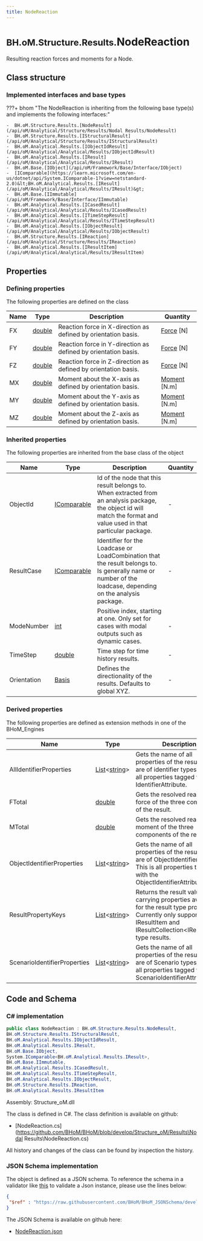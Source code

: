 ```yaml
---
title: NodeReaction
---
```


# <small>BH.oM.Structure.Results.</small>**NodeReaction**

Resulting reaction forces and moments for a Node.

## Class structure

### Implemented interfaces and base types

???+ bhom "The NodeReaction is inheriting from the following base type(s) and implements the following interfaces:"

    -  BH.oM.Structure.Results.[NodeResult](/api/oM/Analytical/Structure/Results/Nodal Results/NodeResult)
    -  BH.oM.Structure.Results.[IStructuralResult](/api/oM/Analytical/Structure/Results/IStructuralResult)
    -  BH.oM.Analytical.Results.[IObjectIdResult](/api/oM/Analytical/Analytical/Results/IObjectIdResult)
    -  BH.oM.Analytical.Results.[IResult](/api/oM/Analytical/Analytical/Results/IResult)
    -  BH.oM.Base.[IObject](/api/oM/Framework/Base/Interface/IObject)
    -  [IComparable](https://learn.microsoft.com/en-us/dotnet/api/System.IComparable-1?view=netstandard-2.0)&lt;BH.oM.Analytical.Results.[IResult](/api/oM/Analytical/Analytical/Results/IResult)&gt;
    -  BH.oM.Base.[IImmutable](/api/oM/Framework/Base/Interface/IImmutable)
    -  BH.oM.Analytical.Results.[ICasedResult](/api/oM/Analytical/Analytical/Results/ICasedResult)
    -  BH.oM.Analytical.Results.[ITimeStepResult](/api/oM/Analytical/Analytical/Results/ITimeStepResult)
    -  BH.oM.Analytical.Results.[IObjectResult](/api/oM/Analytical/Analytical/Results/IObjectResult)
    -  BH.oM.Structure.Results.[IReaction](/api/oM/Analytical/Structure/Results/IReaction)
    -  BH.oM.Analytical.Results.[IResultItem](/api/oM/Analytical/Analytical/Results/IResultItem)


## Properties



### Defining properties

The following properties are defined on the class

| Name             | Type             | Description      | Quantity         |
|------------------|------------------|------------------|------------------|
| FX | [double](https://learn.microsoft.com/en-us/dotnet/api/System.Double?view=netstandard-2.0) | Reaction force in X-direction as defined by orientation basis. | [Force](/api/oM/Dimensional/Quantities/Attributes/Force) [N] |
| FY | [double](https://learn.microsoft.com/en-us/dotnet/api/System.Double?view=netstandard-2.0) | Reaction force in Y-direction as defined by orientation basis. | [Force](/api/oM/Dimensional/Quantities/Attributes/Force) [N] |
| FZ | [double](https://learn.microsoft.com/en-us/dotnet/api/System.Double?view=netstandard-2.0) | Reaction force in Z-direction as defined by orientation basis. | [Force](/api/oM/Dimensional/Quantities/Attributes/Force) [N] |
| MX | [double](https://learn.microsoft.com/en-us/dotnet/api/System.Double?view=netstandard-2.0) | Moment about the X-axis as defined by orientation basis. | [Moment](/api/oM/Dimensional/Quantities/Attributes/Moment) [N.m] |
| MY | [double](https://learn.microsoft.com/en-us/dotnet/api/System.Double?view=netstandard-2.0) | Moment about the Y-axis as defined by orientation basis. | [Moment](/api/oM/Dimensional/Quantities/Attributes/Moment) [N.m] |
| MZ | [double](https://learn.microsoft.com/en-us/dotnet/api/System.Double?view=netstandard-2.0) | Moment about the Z-axis as defined by orientation basis. | [Moment](/api/oM/Dimensional/Quantities/Attributes/Moment) [N.m] |


### Inherited properties
The following properties are inherited from the base class of the object

| Name             | Type             | Description      | Quantity         |
|------------------|------------------|------------------|------------------|
| ObjectId | [IComparable](https://learn.microsoft.com/en-us/dotnet/api/System.IComparable?view=netstandard-2.0) | Id of the node that this result belongs to. When extracted from an analysis package, the object id will match the format and value used in that particular package. | - |
| ResultCase | [IComparable](https://learn.microsoft.com/en-us/dotnet/api/System.IComparable?view=netstandard-2.0) | Identifier for the Loadcase or LoadCombination that the result belongs to. Is generally name or number of the loadcase, depending on the analysis package. | - |
| ModeNumber | [int](https://learn.microsoft.com/en-us/dotnet/api/System.Int32?view=netstandard-2.0) | Positive index, starting at one. Only set for cases with modal outputs such as dynamic cases. | - |
| TimeStep | [double](https://learn.microsoft.com/en-us/dotnet/api/System.Double?view=netstandard-2.0) | Time step for time history results. | - |
| Orientation | [Basis](/api/oM/Dimensional/Geometry/Vector/Basis) | Defines the directionality of the results. Defaults to global XYZ. | - |


### Derived properties

The following properties are defined as extension methods in one of the BHoM_Engines

| Name             | Type             | Description      | Quantity         | Engine           |
|------------------|------------------|------------------|------------------|------------------|
| AllIdentifierProperties | [List](https://learn.microsoft.com/en-us/dotnet/api/System.Collections.Generic.List-1?view=netstandard-2.0)&lt;[string](https://learn.microsoft.com/en-us/dotnet/api/System.String?view=netstandard-2.0)&gt; | Gets the name of all properties of the result that are of identifier types. This is all properties tagged with any IdentifierAttribute. | - | Results_Engine |
| FTotal | [double](https://learn.microsoft.com/en-us/dotnet/api/System.Double?view=netstandard-2.0) | Gets the resolved reaction force of the three components of the result. | [Force](/api/oM/Dimensional/Quantities/Attributes/Force) [N] | Structure_Engine |
| MTotal | [double](https://learn.microsoft.com/en-us/dotnet/api/System.Double?view=netstandard-2.0) | Gets the resolved reaction moment of the three components of the result. | [Moment](/api/oM/Dimensional/Quantities/Attributes/Moment) [N.m] | Structure_Engine |
| ObjectIdentifierProperties | [List](https://learn.microsoft.com/en-us/dotnet/api/System.Collections.Generic.List-1?view=netstandard-2.0)&lt;[string](https://learn.microsoft.com/en-us/dotnet/api/System.String?view=netstandard-2.0)&gt; | Gets the name of all properties of the result that are of ObjectIdentifier types. This is all properties tagged with the ObjectIdentifierAttribute. | - | Results_Engine |
| ResultPropertyKeys | [List](https://learn.microsoft.com/en-us/dotnet/api/System.Collections.Generic.List-1?view=netstandard-2.0)&lt;[string](https://learn.microsoft.com/en-us/dotnet/api/System.String?view=netstandard-2.0)&gt; | Returns the result value carrying properties available for the result type provided. Currently only supported for IResultItem and IResultCollection&lt;IResultItem&gt; type results. | - | Results_Engine |
| ScenarioIdentifierProperties | [List](https://learn.microsoft.com/en-us/dotnet/api/System.Collections.Generic.List-1?view=netstandard-2.0)&lt;[string](https://learn.microsoft.com/en-us/dotnet/api/System.String?view=netstandard-2.0)&gt; | Gets the name of all properties of the result that are of Scenario types. This is all properties tagged with the ScenarioIdentifierAttribute. | - | Results_Engine |


## Code and Schema

### C# implementation

``` C# title="C#"
public class NodeReaction : BH.oM.Structure.Results.NodeResult,
BH.oM.Structure.Results.IStructuralResult,
BH.oM.Analytical.Results.IObjectIdResult,
BH.oM.Analytical.Results.IResult,
BH.oM.Base.IObject,
System.IComparable<BH.oM.Analytical.Results.IResult>,
BH.oM.Base.IImmutable,
BH.oM.Analytical.Results.ICasedResult,
BH.oM.Analytical.Results.ITimeStepResult,
BH.oM.Analytical.Results.IObjectResult,
BH.oM.Structure.Results.IReaction,
BH.oM.Analytical.Results.IResultItem
```

Assembly: Structure_oM.dll

The class is defined in C#. The class definition is available on github:

- [NodeReaction.cs](https://github.com/BHoM/BHoM/blob/develop/Structure_oM/Results\Nodal Results\NodeReaction.cs)

All history and changes of the class can be found by inspection the history.
### JSON Schema implementation

The object is defined as a JSON schema. To reference the schema in a validator like [this](https://www.jsonschemavalidator.net/) to validate a Json instance, please use the lines below:

``` json title="JSON Schema"
{
 "$ref" : "https://raw.githubusercontent.com/BHoM/BHoM_JSONSchema/develop/Structure_oM/Results/NodeReaction.json"
}
```

The JSON Schema is available on github here:

- [NodeReaction.json](https://github.com/BHoM/BHoM_JSONSchema/blob/develop/Structure_oM/Results/NodeReaction.json)
